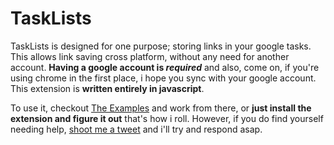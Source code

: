 TaskLists
===============
 TaskLists is designed for one purpose; storing links in your google tasks. This allows link saving cross platform, without any need for another account.
 **Having a google account is _required_** and also, come on, if you're using chrome in the first place, i hope you sync with your google account.
 This extension is **written entirely in javascript**.
 
 To use it, checkout [The Examples](https://github.com/b3ngr33ni3r/TaskLinks/tree/master/examples) and work from there, or **just install the extension and figure it out** that's how i roll.
 However, if you do find yourself needing help, [shoot me a tweet](http://twitter.com/b3ngr33ni3r) and i'll try and respond asap.
 